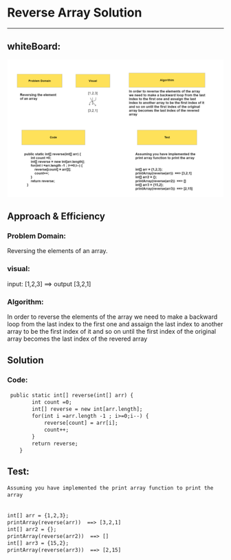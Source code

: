 # Reverse Array Solution
---
## whiteBoard:
![whiteboard](./reverse-array.PNG)
## Approach & Efficiency

### Problem Domain:

Reversing the elements of an array.

### visual:
input: [1,2,3] ==> output [3,2,1]

### Algorithm:
In order to reverse the elements of the array we need to make a backward loop from the last index to the first one and assaign the last index to another array to be the first index of it and so on until the first index of the original array becomes the last index of the revered array
## Solution
### Code:
```
 public static int[] reverse(int[] arr) {
        int count =0;
        int[] reverse = new int[arr.length];
        for(int i =arr.length -1 ; i>=0;i--) {
            reverse[count] = arr[i];
            count++;
        }
        return reverse;
    }
```

## Test:
```
Assuming you have implemented the print array function to print the array


int[] arr = {1,2,3};
printArray(reverse(arr))  ==> [3,2,1]
int[] arr2 = {};
printArray(reverse(arr2))  ==> []
int[] arr3 = {15,2};
printArray(reverse(arr3))  ==> [2,15]
```
